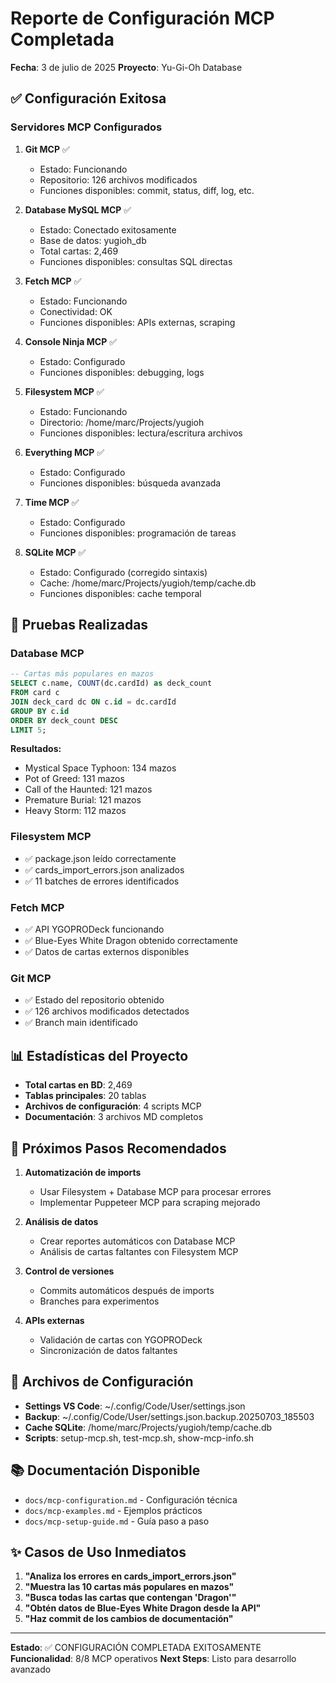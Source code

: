 # Reporte de Configuración MCP Completada

**Fecha**: 3 de julio de 2025
**Proyecto**: Yu-Gi-Oh Database

## ✅ Configuración Exitosa

### Servidores MCP Configurados

1. **Git MCP** ✅
   - Estado: Funcionando
   - Repositorio: 126 archivos modificados
   - Funciones disponibles: commit, status, diff, log, etc.

2. **Database MySQL MCP** ✅
   - Estado: Conectado exitosamente
   - Base de datos: yugioh_db
   - Total cartas: 2,469
   - Funciones disponibles: consultas SQL directas

3. **Fetch MCP** ✅
   - Estado: Funcionando
   - Conectividad: OK
   - Funciones disponibles: APIs externas, scraping

4. **Console Ninja MCP** ✅
   - Estado: Configurado
   - Funciones disponibles: debugging, logs

5. **Filesystem MCP** ✅
   - Estado: Funcionando
   - Directorio: /home/marc/Projects/yugioh
   - Funciones disponibles: lectura/escritura archivos

6. **Everything MCP** ✅
   - Estado: Configurado
   - Funciones disponibles: búsqueda avanzada

7. **Time MCP** ✅
   - Estado: Configurado
   - Funciones disponibles: programación de tareas

8. **SQLite MCP** ✅
   - Estado: Configurado (corregido sintaxis)
   - Cache: /home/marc/Projects/yugioh/temp/cache.db
   - Funciones disponibles: cache temporal

## 🧪 Pruebas Realizadas

### Database MCP
```sql
-- Cartas más populares en mazos
SELECT c.name, COUNT(dc.cardId) as deck_count 
FROM card c 
JOIN deck_card dc ON c.id = dc.cardId 
GROUP BY c.id 
ORDER BY deck_count DESC 
LIMIT 5;
```

**Resultados:**
- Mystical Space Typhoon: 134 mazos
- Pot of Greed: 131 mazos  
- Call of the Haunted: 121 mazos
- Premature Burial: 121 mazos
- Heavy Storm: 112 mazos

### Filesystem MCP
- ✅ package.json leído correctamente
- ✅ cards_import_errors.json analizados
- ✅ 11 batches de errores identificados

### Fetch MCP
- ✅ API YGOPRODeck funcionando
- ✅ Blue-Eyes White Dragon obtenido correctamente
- ✅ Datos de cartas externos disponibles

### Git MCP
- ✅ Estado del repositorio obtenido
- ✅ 126 archivos modificados detectados
- ✅ Branch main identificado

## 📊 Estadísticas del Proyecto

- **Total cartas en BD**: 2,469
- **Tablas principales**: 20 tablas
- **Archivos de configuración**: 4 scripts MCP
- **Documentación**: 3 archivos MD completos

## 🎯 Próximos Pasos Recomendados

1. **Automatización de imports**
   - Usar Filesystem + Database MCP para procesar errores
   - Implementar Puppeteer MCP para scraping mejorado

2. **Análisis de datos**
   - Crear reportes automáticos con Database MCP
   - Análisis de cartas faltantes con Filesystem MCP

3. **Control de versiones**
   - Commits automáticos después de imports
   - Branches para experimentos

4. **APIs externas**
   - Validación de cartas con YGOPRODeck
   - Sincronización de datos faltantes

## 🔧 Archivos de Configuración

- **Settings VS Code**: ~/.config/Code/User/settings.json
- **Backup**: ~/.config/Code/User/settings.json.backup.20250703_185503
- **Cache SQLite**: /home/marc/Projects/yugioh/temp/cache.db
- **Scripts**: setup-mcp.sh, test-mcp.sh, show-mcp-info.sh

## 📚 Documentación Disponible

- `docs/mcp-configuration.md` - Configuración técnica
- `docs/mcp-examples.md` - Ejemplos prácticos
- `docs/mcp-setup-guide.md` - Guía paso a paso

## ✨ Casos de Uso Inmediatos

1. **"Analiza los errores en cards_import_errors.json"**
2. **"Muestra las 10 cartas más populares en mazos"**
3. **"Busca todas las cartas que contengan 'Dragon'"**
4. **"Obtén datos de Blue-Eyes White Dragon desde la API"**
5. **"Haz commit de los cambios de documentación"**

---
**Estado**: ✅ CONFIGURACIÓN COMPLETADA EXITOSAMENTE
**Funcionalidad**: 8/8 MCP operativos
**Next Steps**: Listo para desarrollo avanzado